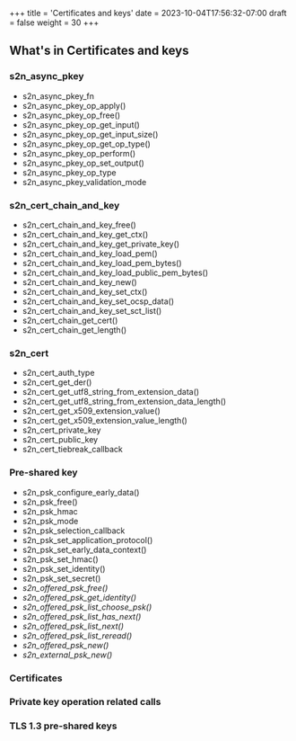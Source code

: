 +++
title = 'Certificates and keys'
date = 2023-10-04T17:56:32-07:00
draft = false
weight = 30
+++

## What's in **Certificates and keys**

### s2n_async_pkey

- s2n_async_pkey_fn
- s2n_async_pkey_op_apply()
- s2n_async_pkey_op_free()
- s2n_async_pkey_op_get_input()
- s2n_async_pkey_op_get_input_size()
- s2n_async_pkey_op_get_op_type()
- s2n_async_pkey_op_perform()
- s2n_async_pkey_op_set_output()
- s2n_async_pkey_op_type
- s2n_async_pkey_validation_mode

### s2n_cert_chain_and_key

- s2n_cert_chain_and_key_free()
- s2n_cert_chain_and_key_get_ctx()
- s2n_cert_chain_and_key_get_private_key()
- s2n_cert_chain_and_key_load_pem()
- s2n_cert_chain_and_key_load_pem_bytes()
- s2n_cert_chain_and_key_load_public_pem_bytes()
- s2n_cert_chain_and_key_new()
- s2n_cert_chain_and_key_set_ctx()
- s2n_cert_chain_and_key_set_ocsp_data()
- s2n_cert_chain_and_key_set_sct_list()
- s2n_cert_chain_get_cert()
- s2n_cert_chain_get_length()

### s2n_cert

- s2n_cert_auth_type
- s2n_cert_get_der()
- s2n_cert_get_utf8_string_from_extension_data()
- s2n_cert_get_utf8_string_from_extension_data_length()
- s2n_cert_get_x509_extension_value()
- s2n_cert_get_x509_extension_value_length()
- s2n_cert_private_key
- s2n_cert_public_key
- s2n_cert_tiebreak_callback

### Pre-shared key

- s2n_psk_configure_early_data()
- s2n_psk_free()
- s2n_psk_hmac
- s2n_psk_mode
- s2n_psk_selection_callback
- s2n_psk_set_application_protocol()
- s2n_psk_set_early_data_context()
- s2n_psk_set_hmac()
- s2n_psk_set_identity()
- s2n_psk_set_secret()
- *s2n_offered_psk_free()*
- *s2n_offered_psk_get_identity()*
- *s2n_offered_psk_list_choose_psk()*
- *s2n_offered_psk_list_has_next()*
- *s2n_offered_psk_list_next()*
- *s2n_offered_psk_list_reread()*
- *s2n_offered_psk_new()*
- *s2n_external_psk_new()*

### Certificates

### Private key operation related calls

### TLS 1.3 pre-shared keys
